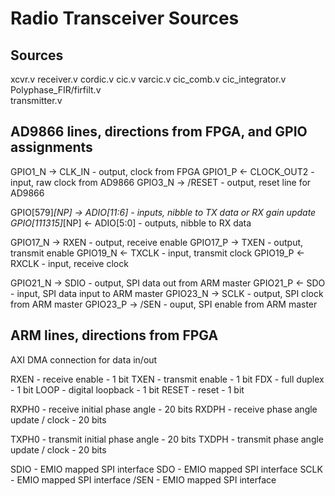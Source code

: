 # Radio Transceiver Sources

## Sources
   xcvr.v
    receiver.v
     cordic.v
     cic.v
     varcic.v
      cic_comb.v
      cic_integrator.v
     Polyphase_FIR/firfilt.v     
    transmitter.v

## AD9866 lines, directions from FPGA, and GPIO assignments

   GPIO1_N -> CLK_IN - output, clock from FPGA
   GPIO1_P <- CLOCK_OUT2 - input, raw clock from AD9866
   GPIO3_N -> /RESET - output, reset line for AD9866

   GPIO[579]_[NP] -> ADIO[11:6] - inputs, nibble to TX data or RX gain update
   GPIO[111315]_[NP] <- ADIO[5:0] - outputs, nibble to RX data

   GPIO17_N -> RXEN - output, receive enable
   GPIO17_P -> TXEN - output, transmit enable
   GPIO19_N <- TXCLK - input, transmit clock
   GPIO19_P <- RXCLK - input, receive clock

   GPIO21_N -> SDIO - output, SPI data out from ARM master
   GPIO21_P <- SDO - input, SPI data input to ARM master
   GPIO23_N -> SCLK - output, SPI clock from ARM master
   GPIO23_P -> /SEN - ouput, SPI enable from ARM master   

## ARM lines, directions from FPGA

   AXI DMA connection for data in/out

   RXEN - receive enable - 1 bit
   TXEN - transmit enable - 1 bit
   FDX - full duplex - 1 bit
   LOOP - digital loopback - 1 bit
   RESET - reset - 1 bit

   RXPH0 - receive initial phase angle - 20 bits
   RXDPH - receive phase angle update / clock - 20 bits

   TXPH0 - transmit initial phase angle - 20 bits
   TXDPH - transmit phase angle update / clock - 20 bits

   SDIO - EMIO mapped SPI interface
   SDO  - EMIO mapped SPI interface
   SCLK - EMIO mapped SPI interface
   /SEN - EMIO mapped SPI interface
